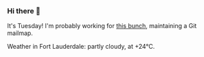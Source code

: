 ### Hi there :wave:

It's Tuesday! I'm probably working for [this bunch](https://github.com/kohofinancial), maintaining a Git mailmap.

Weather in Fort Lauderdale: partly cloudy, at +24°C.
